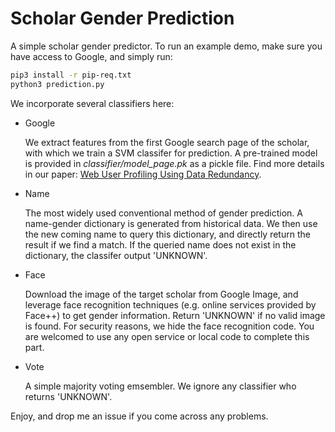 # Scholar Gender Prediction

A simple scholar gender predictor. To run an example demo, make sure you have access to Google, and simply run:

```Bash
pip3 install -r pip-req.txt
python3 prediction.py
```

We incorporate several classifiers here:

* Google

  We extract features from the first Google search page of the scholar, with which we train a SVM classifer for prediction. A pre-trained model is provided in *classifier/model_page.pk* as a pickle file. Find more details in our paper: [Web User Profiling Using Data Redundancy](http://keg.cs.tsinghua.edu.cn/jietang/publications/ASONAM16-Gu-et-al-web-user-profiling.pdf).

* Name

  The most widely used conventional method of gender prediction. A name-gender dictionary is generated from historical data.  We then use the new coming name to query this dictionary, and directly return the result if we find a match. If the queried name does not exist in the dictionary, the classifer output 'UNKNOWN'.

* Face

  Download the image of the target scholar from Google Image, and leverage face recognition techniques (e.g. online services provided by Face++) to get gender information. Return 'UNKNOWN' if no valid image is found. For security reasons, we hide the face recognition code. You are welcomed to use any open service or local code to complete this part.

* Vote

  A simple majority voting emsembler. We ignore any classifier who returns 'UNKNOWN'.

Enjoy, and drop me an issue if you come across any problems.

